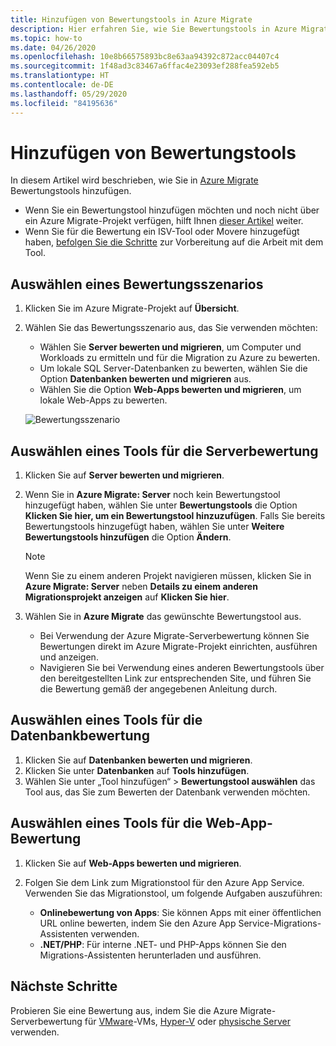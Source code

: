 ```yaml
---
title: Hinzufügen von Bewertungstools in Azure Migrate
description: Hier erfahren Sie, wie Sie Bewertungstools in Azure Migrate hinzufügen.
ms.topic: how-to
ms.date: 04/26/2020
ms.openlocfilehash: 10e8b66575893bc8e63aa94392c872acc04407c4
ms.sourcegitcommit: 1f48ad3c83467a6ffac4e23093ef288fea592eb5
ms.translationtype: HT
ms.contentlocale: de-DE
ms.lasthandoff: 05/29/2020
ms.locfileid: "84195636"
---
```

# <a name="add-assessment-tools"></a>Hinzufügen von Bewertungstools

In diesem Artikel wird beschrieben, wie Sie in [Azure Migrate](migrate-overview.md) Bewertungstools hinzufügen. 

- Wenn Sie ein Bewertungstool hinzufügen möchten und noch nicht über ein Azure Migrate-Projekt verfügen, hilft Ihnen [dieser Artikel](how-to-add-tool-first-time.md) weiter.
- Wenn Sie für die Bewertung ein ISV-Tool oder Movere hinzugefügt haben, [befolgen Sie die Schritte](prepare-isv-movere.md) zur Vorbereitung auf die Arbeit mit dem Tool.

## <a name="select-an-assessment-scenario"></a>Auswählen eines Bewertungsszenarios

1. Klicken Sie im Azure Migrate-Projekt auf **Übersicht**.
2. Wählen Sie das Bewertungsszenario aus, das Sie verwenden möchten:

    - Wählen Sie **Server bewerten und migrieren**, um Computer und Workloads zu ermitteln und für die Migration zu Azure zu bewerten.
    - Um lokale SQL Server-Datenbanken zu bewerten, wählen Sie die Option **Datenbanken bewerten und migrieren** aus.
    - Wählen Sie die Option **Web-Apps bewerten und migrieren**, um lokale Web-Apps zu bewerten.

    ![Bewertungsszenario](./media/how-to-assess/assess-scenario.png)

## <a name="select-a-server-assessment-tool"></a>Auswählen eines Tools für die Serverbewertung 

1. Klicken Sie auf **Server bewerten und migrieren**.
2. Wenn Sie in **Azure Migrate: Server** noch kein Bewertungstool hinzugefügt haben, wählen Sie unter **Bewertungstools** die Option **Klicken Sie hier, um ein Bewertungstool hinzuzufügen**. Falls Sie bereits Bewertungstools hinzugefügt haben, wählen Sie unter **Weitere Bewertungstools hinzufügen** die Option **Ändern**.

    > [!NOTE]
    > Wenn Sie zu einem anderen Projekt navigieren müssen, klicken Sie in **Azure Migrate: Server** neben **Details zu einem anderen Migrationsprojekt anzeigen** auf **Klicken Sie hier**.

3. Wählen Sie in **Azure Migrate** das gewünschte Bewertungstool aus.

    - Bei Verwendung der Azure Migrate-Serverbewertung können Sie Bewertungen direkt im Azure Migrate-Projekt einrichten, ausführen und anzeigen.
    - Navigieren Sie bei Verwendung eines anderen Bewertungstools über den bereitgestellten Link zur entsprechenden Site, und führen Sie die Bewertung gemäß der angegebenen Anleitung durch.


## <a name="select-a-database-assessment-tool"></a>Auswählen eines Tools für die Datenbankbewertung

1. Klicken Sie auf **Datenbanken bewerten und migrieren**.
2. Klicken Sie unter **Datenbanken** auf **Tools hinzufügen**.
3. Wählen Sie unter „Tool hinzufügen“ > **Bewertungstool auswählen** das Tool aus, das Sie zum Bewerten der Datenbank verwenden möchten.

## <a name="select-a-web-app-assessment-tool"></a>Auswählen eines Tools für die Web-App-Bewertung

1. Klicken Sie auf **Web-Apps bewerten und migrieren**.
2. Folgen Sie dem Link zum Migrationstool für den Azure App Service. Verwenden Sie das Migrationstool, um folgende Aufgaben auszuführen:

    - **Onlinebewertung von Apps**: Sie können Apps mit einer öffentlichen URL online bewerten, indem Sie den Azure App Service-Migrations-Assistenten verwenden.
    - **.NET/PHP**: Für interne .NET- und PHP-Apps können Sie den Migrations-Assistenten herunterladen und ausführen.



## <a name="next-steps"></a>Nächste Schritte

Probieren Sie eine Bewertung aus, indem Sie die Azure Migrate-Serverbewertung für [VMware](tutorial-prepare-vmware.md)-VMs, [Hyper-V](tutorial-prepare-hyper-v.md) oder [physische Server](tutorial-prepare-physical.md) verwenden.
